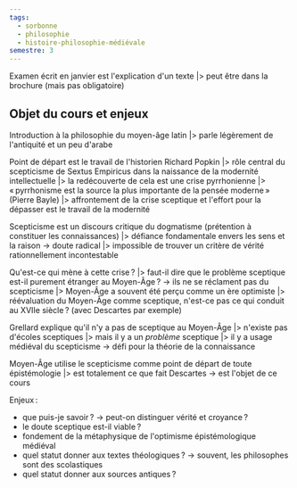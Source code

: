 ```yaml
---
tags:
  - sorbonne
  - philosophie
  - histoire-philosophie-médiévale
semestre: 3
---
```

Examen écrit en janvier est l'explication d'un texte
|> peut être dans la brochure (mais pas obligatoire)
## Objet du cours et enjeux
Introduction à la philosophie du moyen-âge latin
|> parle légèrement de l'antiquité et un peu d'arabe

Point de départ est le travail de l'historien Richard Popkin
|> rôle central du scepticisme de Sextus Empiricus dans la naissance de la modernité intellectuelle
|> la redécouverte de cela est une crise pyrrhonienne
|> « pyrrhonisme est la source la plus importante de la pensée moderne » (Pierre Bayle)
|> affrontement de la crise sceptique et l'effort pour la dépasser est le travail de la modernité

Scepticisme est un discours critique du dogmatisme (prétention à constituer les connaissances)
|> défiance fondamentale envers les sens et la raison -> doute radical
|> impossible de trouver un critère de vérité rationnellement incontestable

Qu'est-ce qui mène à cette crise ?
|> faut-il dire que le problème sceptique est-il purement étranger au Moyen-Âge ? -> ils ne se réclament pas du scepticisme
|> Moyen-Âge a souvent été perçu comme un ère optimiste
|> réévaluation du Moyen-Âge comme sceptique, n'est-ce pas ce qui conduit au XVIIe siècle ? (avec Descartes par exemple)

Grellard explique qu'il n'y a pas de sceptique au Moyen-Âge
|> n'existe pas d'écoles sceptiques
|> mais il y a un *problème* sceptique
|> il y a usage médiéval du scepticisme
-> défi pour la théorie de la connaissance

Moyen-Âge utilise le scepticisme comme point de départ de toute épistémologie
|> est totalement ce que fait Descartes
-> est l'objet de ce cours

Enjeux :
- que puis-je savoir ? -> peut-on distinguer vérité et croyance ?
- le doute sceptique est-il viable ?
- fondement de la métaphysique de l'optimisme épistémologique médiéval
- quel statut donner aux textes théologiques ? -> souvent, les philosophes sont des scolastiques
- quel statut donner aux sources antiques ?
